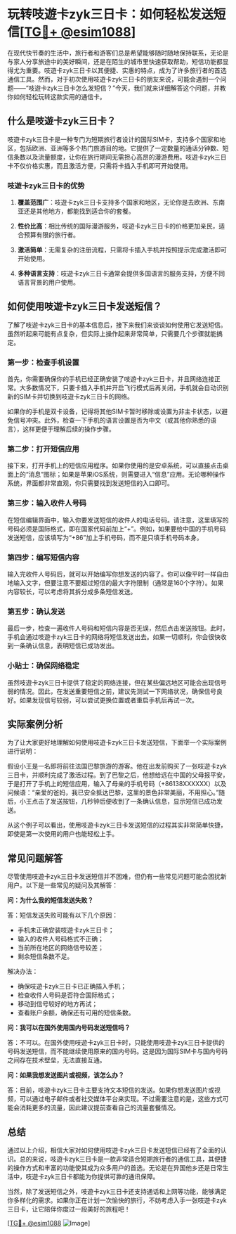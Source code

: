 # 玩转吱遊卡zyk三日卡：如何轻松发送短信[[TG💪+ @esim1088](https://t.me/s/esim1088)]

在现代快节奏的生活中，旅行者和游客们总是希望能够随时随地保持联系，无论是与家人分享旅途中的美好瞬间，还是在陌生的城市里快速获取帮助，短信功能都显得尤为重要。吱遊卡zyk三日卡以其便捷、实惠的特点，成为了许多旅行者的首选通信工具。然而，对于初次使用吱遊卡zyk三日卡的朋友来说，可能会遇到一个问题——“吱遊卡zyk三日卡怎么发短信？”今天，我们就来详细解答这个问题，并教你如何轻松玩转这款实用的通信卡。

## 什么是吱遊卡zyk三日卡？

吱遊卡zyk三日卡是一种专门为短期旅行者设计的国际SIM卡，支持多个国家和地区，包括欧洲、亚洲等多个热门旅游目的地。它提供了一定数量的通话分钟数、短信条数以及流量额度，让你在旅行期间无需担心高昂的漫游费用。吱遊卡zyk三日卡不仅价格实惠，而且激活方便，只需将卡插入手机即可开始使用。

### 吱遊卡zyk三日卡的优势

1. **覆盖范围广**：吱遊卡zyk三日卡支持多个国家和地区，无论你是去欧洲、东南亚还是其他地方，都能找到适合你的套餐。
   
2. **性价比高**：相比传统的国际漫游服务，吱遊卡zyk三日卡的价格更加亲民，适合预算有限的旅行者。

3. **激活简单**：无需复杂的注册流程，只需将卡插入手机并按照提示完成激活即可开始使用。

4. **多种语言支持**：吱遊卡zyk三日卡通常会提供多国语言的服务支持，方便不同语言背景的用户使用。

## 如何使用吱遊卡zyk三日卡发送短信？

了解了吱遊卡zyk三日卡的基本信息后，接下来我们来谈谈如何使用它发送短信。虽然听起来可能有点复杂，但实际上操作起来非常简单，只需要几个步骤就能搞定。

### 第一步：检查手机设置

首先，你需要确保你的手机已经正确安装了吱遊卡zyk三日卡，并且网络连接正常。大多数情况下，只要卡插入手机并开启飞行模式后再关闭，手机就会自动识别新的SIM卡并切换到吱遊卡zyk三日卡的网络。

如果你的手机是双卡设备，记得将其他SIM卡暂时移除或设置为非主卡状态，以避免信号冲突。此外，检查一下手机的语言设置是否为中文（或其他你熟悉的语言），这样更便于理解后续的操作步骤。

### 第二步：打开短信应用

接下来，打开手机上的短信应用程序。如果你使用的是安卓系统，可以直接点击桌面上的“消息”图标；如果是苹果iOS系统，则需要进入“信息”应用。无论哪种操作系统，界面都非常直观，你只需要找到发送短信的入口即可。

### 第三步：输入收件人号码

在短信编辑界面中，输入你要发送短信的收件人的电话号码。请注意，这里填写的号码必须是国际格式，即在国家代码前加上“+”。例如，如果要给中国的手机号码发送短信，应该填写为“+86”加上手机号码，而不是只填手机号码本身。

### 第四步：编写短信内容

输入完收件人号码后，就可以开始编写你想发送的内容了。你可以像平时一样自由地输入文字，但要注意不要超过短信的最大字符限制（通常是160个字符）。如果内容较长，可以考虑将其拆分成多条短信发送。

### 第五步：确认发送

最后一步，检查一遍收件人号码和短信内容是否无误，然后点击发送按钮。此时，手机会通过吱遊卡zyk三日卡的网络将短信发送出去。如果一切顺利，你会很快收到一条确认信息，表明短信已成功发出。

### 小贴士：确保网络稳定

虽然吱遊卡zyk三日卡提供了稳定的网络连接，但在某些偏远地区可能会出现信号弱的情况。因此，在发送重要短信之前，建议先测试一下网络状况，确保信号良好。如果发现信号较弱，可以尝试更换位置或者重启手机后再试一次。

## 实际案例分析

为了让大家更好地理解如何使用吱遊卡zyk三日卡发送短信，下面举一个实际案例进行说明：

假设小王是一名即将前往法国巴黎旅游的游客。他在出发前购买了一张吱遊卡zyk三日卡，并顺利完成了激活过程。到了巴黎之后，他想给远在中国的父母报平安，于是打开了手机上的短信应用，输入了母亲的手机号码（+86138XXXXXX）以及问候语：“亲爱的爸妈，我已安全抵达巴黎，这里的景色非常美丽，不用担心。”随后，小王点击了发送按钮，几秒钟后便收到了一条确认信息，显示短信已成功发送。

从这个例子可以看出，使用吱遊卡zyk三日卡发送短信的过程其实非常简单快捷，即使是第一次使用的用户也能轻松上手。

## 常见问题解答

尽管使用吱遊卡zyk三日卡发送短信并不困难，但仍有一些常见问题可能会困扰新用户。以下是一些常见的疑问及其解答：

**问：为什么我的短信发送失败？**

答：短信发送失败可能有以下几个原因：
- 手机未正确安装吱遊卡zyk三日卡；
- 输入的收件人号码格式不正确；
- 当前所在地区的网络信号较差；
- 剩余短信条数不足。

解决办法：
- 确保吱遊卡zyk三日卡已正确插入手机；
- 检查收件人号码是否符合国际格式；
- 移动到信号较好的地方再试；
- 查看账户余额，确保还有可用的短信条数。

**问：我可以在国外使用国内号码发送短信吗？**

答：不可以。在国外使用吱遊卡zyk三日卡时，只能使用吱遊卡zyk三日卡提供的号码发送短信，而不能继续使用原来的国内号码。这是因为国际SIM卡与国内号码之间存在技术壁垒，无法直接互通。

**问：如果我想发送图片或视频，该怎么办？**

答：目前，吱遊卡zyk三日卡主要支持文本短信的发送。如果你想发送图片或视频，可以通过电子邮件或者社交媒体平台来实现。不过需要注意的是，这些方式可能会消耗更多的流量，因此建议提前查看自己的流量套餐情况。

## 总结

通过以上介绍，相信大家对如何使用吱遊卡zyk三日卡发送短信已经有了全面的认识。总的来说，吱遊卡zyk三日卡是一款非常适合短期旅行者的通信工具，其便捷的操作方式和丰富的功能使其成为众多用户的首选。无论是在异国他乡还是日常生活中，吱遊卡zyk三日卡都能为你提供可靠的通讯保障。

当然，除了发送短信之外，吱遊卡zyk三日卡还支持通话和上网等功能，能够满足你多样化的需求。如果你正在计划一次愉快的旅行，不妨考虑入手一张吱遊卡zyk三日卡，让它陪伴你度过一段美好的旅程吧！

[[TG💪+ @esim1088](https://t.me/s/esim1088) ![Image](https://i.postimg.cc/4NQfJmqS/Snipaste-2025-05-13-00-14-12.png)]